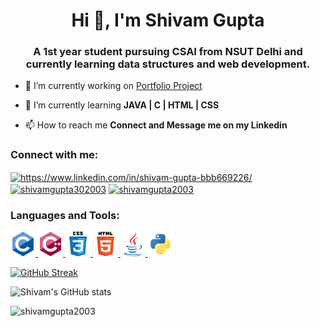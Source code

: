 <h1 align="center">Hi 👋, I'm Shivam Gupta</h1>
<h3 align="center">A 1st year student pursuing CSAI from NSUT Delhi and currently learning data structures and web development.</h3>

- 🔭 I’m currently working on [Portfolio Project](https://github.com/ShivamGupta2003/Portfolio-Project)

- 🌱 I’m currently learning **JAVA | C | HTML | CSS**

- 📫 How to reach me **Connect and Message me on my Linkedin**

<h3 align="left">Connect with me:</h3>
<p align="left">
<a href="https://www.linkedin.com/in/shivam-gupta-bbb669226/" target="blank"><img align="center" src="https://raw.githubusercontent.com/rahuldkjain/github-profile-readme-generator/master/src/images/icons/Social/linked-in-alt.svg" alt="https://www.linkedin.com/in/shivam-gupta-bbb669226/" height="30" width="40" /></a>
  <a href="https://instagram.com/shivamgupta302003" target="blank"><img align="center" src="https://raw.githubusercontent.com/rahuldkjain/github-profile-readme-generator/master/src/images/icons/Social/instagram.svg" alt="shivamgupta302003" height="30" width="40" /></a>
<a href="https://www.leetcode.com/shivamgupta2003" target="blank"><img align="center" src="https://raw.githubusercontent.com/rahuldkjain/github-profile-readme-generator/master/src/images/icons/Social/leet-code.svg" alt="shivamgupta2003" height="30" width="40" /></a>

</p>

<h3 align="left">Languages and Tools:</h3>
<p align="left"> <a href="https://www.cprogramming.com/" target="_blank" rel="noreferrer"> <img src="https://raw.githubusercontent.com/devicons/devicon/master/icons/c/c-original.svg" alt="c" width="40" height="40"/> </a> <a href="https://www.w3schools.com/cpp/" target="_blank" rel="noreferrer"> <img src="https://raw.githubusercontent.com/devicons/devicon/master/icons/cplusplus/cplusplus-original.svg" alt="cplusplus" width="40" height="40"/> </a> <a href="https://www.w3schools.com/css/" target="_blank" rel="noreferrer"> <img src="https://raw.githubusercontent.com/devicons/devicon/master/icons/css3/css3-original-wordmark.svg" alt="css3" width="40" height="40"/> </a> <a href="https://www.w3.org/html/" target="_blank" rel="noreferrer"> <img src="https://raw.githubusercontent.com/devicons/devicon/master/icons/html5/html5-original-wordmark.svg" alt="html5" width="40" height="40"/> </a> <a href="https://www.java.com" target="_blank" rel="noreferrer"> <img src="https://raw.githubusercontent.com/devicons/devicon/master/icons/java/java-original.svg" alt="java" width="40" height="40"/> </a> <a href="https://www.python.org" target="_blank" rel="noreferrer"> <img src="https://raw.githubusercontent.com/devicons/devicon/master/icons/python/python-original.svg" alt="python" width="40" height="40"/> </a> </p>


[![GitHub Streak](http://github-readme-streak-stats.herokuapp.com?user=imshivam-gupta&theme=dark&date_format=j%20M%5B%20Y%5D)](https://git.io/streak-stats)

![Shivam's GitHub stats](https://github-readme-stats.vercel.app/api?username=imshivam-gupta&theme=dark&date_format=j%20M%5B%20Y%5D)

<p><img align="left" src="https://github-readme-stats.vercel.app/api/top-langs?username=imshivam-gupta&theme=dark&show_icons=true&locale=en&layout=compact" alt="shivamgupta2003" /></p>
